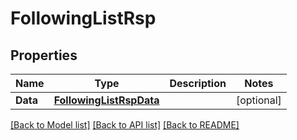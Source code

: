 # FollowingListRsp

## Properties

Name | Type | Description | Notes
------------ | ------------- | ------------- | -------------
**Data** | [**FollowingListRspData**](FollowingListRsp_data.md) |  | [optional] 

[[Back to Model list]](../README.md#documentation-for-models) [[Back to API list]](../README.md#documentation-for-api-endpoints) [[Back to README]](../README.md)


